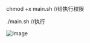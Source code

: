 chmod +x main.sh //给执行权限 

./main.sh //执行 

![Image](https://raw.githubusercontent.com/lxwAsm/myprojects/master/C/shell/Screenshot%20from%202019-02-18%2011-57-33.png)
